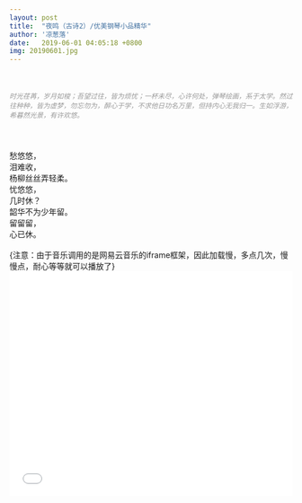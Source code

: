 ```yaml
---
layout: post
title:  "夜鸣（古诗2）/优美钢琴小品精华"
author: '凉葱落'
date:   2019-06-01 04:05:18 +0800
img: 20190601.jpg
---
```

<br>
<h5 style="color:#999; font-size:12px;font-weight:300">时光荏苒，岁月如梭；吾望过往，皆为烦忧；一杯未尽，心许何处，弹琴绘画，系于太学。然过往种种，皆为虚梦，勿忘勿为，醉心于学，不求他日功名万里，但持内心无我归一。生如浮游，希暮然光景，有许欢悠。</h5>
<br>
<br>
愁悠悠，<br>
泪难收，<br>
杨柳丝丝弄轻柔。<br>
忧悠悠，<br>
几时休？<br>
韶华不为少年留。<br>
留留留，<br>
心已休。<br>
<br>
{注意：由于音乐调用的是网易云音乐的iframe框架，因此加载慢，多点几次，慢慢点，耐心等等就可以播放了}
<iframe frameborder="0" src="//music.163.com/outchain/player?type=1&id=513361&auto=1&height=430" allowfullscreen style="width:100%;height:400px"></iframe>
